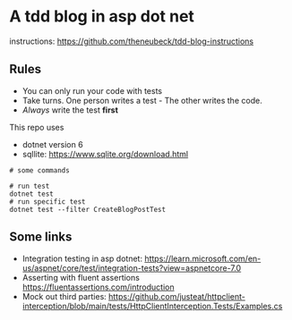 # A tdd blog in asp dot net

instructions: https://github.com/theneubeck/tdd-blog-instructions


## Rules

* You can only run your code with tests
* Take turns. One person writes a test - The other writes the code.
* _Always_ write the test **first**

This repo uses
* dotnet version 6
* sqllite: https://www.sqlite.org/download.html

```
# some commands

# run test
dotnet test
# run specific test
dotnet test --filter CreateBlogPostTest
```


## Some links

* Integration testing in asp dotnet: https://learn.microsoft.com/en-us/aspnet/core/test/integration-tests?view=aspnetcore-7.0
* Asserting with fluent assertions https://fluentassertions.com/introduction
* Mock out third parties: https://github.com/justeat/httpclient-interception/blob/main/tests/HttpClientInterception.Tests/Examples.cs
